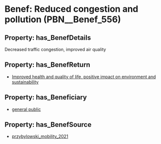 # Benef: __Reduced congestion and pollution__ (PBN__Benef_556)

## Property: has_BenefDetails

Decreased traffic congestion, improved air quality

## Property: has_BenefReturn

* [Improved health and quality of life, positive impact on environment and sustainability](../BenefReturn/PBN__BenefReturn_610)

## Property: has_Beneficiary

* [general public](../Stakeholder/PBN__Stakeholder_29)

## Property: has_BenefSource

* [przybylowski_mobility_2021](../Article/PBN__Article_113)

